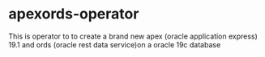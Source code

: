 # apexords-operator
This is operator to to create a brand new apex (oracle application express) 19.1 and ords (oracle rest data service)on a oracle 19c database 
